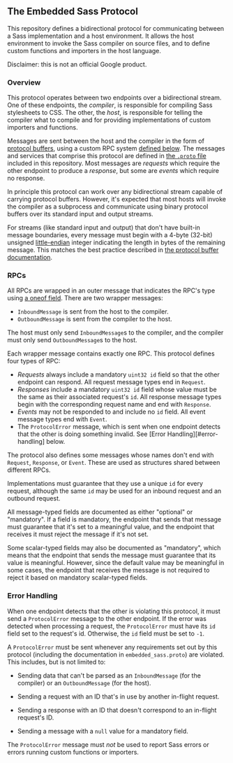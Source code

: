 ## The Embedded Sass Protocol

This repository defines a bidirectional protocol for communicating between a
Sass implementation and a host environment. It allows the host environment to
invoke the Sass compiler on source files, and to define custom functions and
importers in the host language.

Disclaimer: this is not an official Google product.

### Overview

This protocol operates between two endpoints over a bidirectional stream. One of
these endpoints, the *compiler*, is responsible for compiling Sass stylesheets
to CSS. The other, the *host*, is responsible for telling the compiler what to
compile and for providing implementations of custom importers and functions.

Messages are sent between the host and the compiler in the form of [protocol
buffers][], using a custom RPC system [defined below][]. The messages and
services that comprise this protocol are defined in [the `.proto` file][]
included in this repository. Most messages are *requests* which require the
other endpoint to produce a *response*, but some are *events* which require no
response.

[protocol buffers]: https://developers.google.com/protocol-buffers/
[defined below]: #rpcs
[the `.proto` file]: embedded_sass.proto

In principle this protocol can work over any bidirectional stream capable of
carrying protocol buffers. However, it's expected that most hosts will invoke
the compiler as a subprocess and communicate using binary protocol buffers over
its standard input and output streams.

For streams (like standard input and output) that don't have built-in message
boundaries, every message must begin with a 4-byte (32-bit) unsigned
[little-endian][] integer indicating the length in bytes of the remaining
message. This matches the best practice described in [the protocol buffer
documentation][].

[little-endian]: https://en.wikipedia.org/wiki/Endianness#Little
[the protocol buffer documentation]: https://developers.google.com/protocol-buffers/docs/techniques#streaming

### RPCs

All RPCs are wrapped in an outer message that indicates the RPC's type using [a
oneof field][]. There are two wrapper messages:

[a oneof field]: https://developers.google.com/protocol-buffers/docs/proto3#oneof

* `InboundMessage` is sent from the host to the compiler.
* `OutboundMessage` is sent from the compiler to the host.

The host must only send `InboundMessage`s to the compiler, and the compiler must
only send `OutboundMessage`s to the host.

Each wrapper message contains exactly one RPC. This protocol defines four types
of RPC:

* *Requests* always include a mandatory `uint32 id` field so that the other
  endpoint can respond. All request message types end in `Request`.
* *Responses* include a mandatory `uint32 id` field whose value must be the same
  as their associated request's `id`. All response message types begin with the
  corresponding request name and end with `Response`.
* *Events* may not be responded to and include no `id` field. All event message
  types end with `Event`.
* The `ProtocolError` message, which is sent when one endpoint detects that the
  other is doing something invalid. See [Error Handling][#error-handling] below.

The protocol also defines some messages whose names don't end with `Request`,
`Response`, or `Event`. These are used as structures shared between different
RPCs.

Implementations must guarantee that they use a unique `id` for every request,
although the same `id` may be used for an inbound request and an outbound
request.

All message-typed fields are documented as either "optional" or "mandatory". If
a field is mandatory, the endpoint that sends that message must guarantee that
it's set to a meaningful value, and the endpoint that receives it must reject
the message if it's not set.

Some scalar-typed fields may also be documented as "mandatory", which means that
the endpoint that sends the message must guarantee that its value is meaningful.
However, since the default value may be meaningful in some cases, the endpoint
that receives the message is not required to reject it based on mandatory
scalar-typed fields.

### Error Handling

When one endpoint detects that the other is violating this protocol, it must
send a `ProtocolError` message to the other endpoint. If the error was detected
when processing a request, the `ProtocolError` must have its `id` field set to
the request's id. Otherwise, the `id` field must be set to `-1`.

A `ProtocolError` must be sent whenever any requirements set out by this
protocol (including the documentation in `embedded_sass.proto`) are violated.
This includes, but is not limited to:

* Sending data that can't be parsed as an `InboundMessage` (for the compiler) or
  an `OutboundMessage` (for the host).

* Sending a request with an ID that's in use by another in-flight request.

* Sending a response with an ID that doesn't correspond to an in-flight
  request's ID.

* Sending a message with a `null` value for a mandatory field.

The `ProtocolError` message must *not* be used to report Sass errors or errors
running custom functions or importers.
